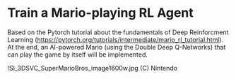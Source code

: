 # Train a Mario-playing RL Agent

Based on the Pytorch tutorial about the fundamentals of Deep Reinforcment Learning (https://pytorch.org/tutorials/intermediate/mario_rl_tutorial.html). At the end, an AI-powered Mario (using the Double Deep Q-Networks) that can play the game by itself will be implemented.

!SI_3DSVC_SuperMarioBros_image1600w.jpg
(C) Nintendo
